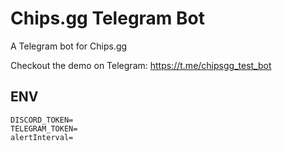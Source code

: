 # Chips.gg Telegram Bot

A Telegram bot for Chips.gg

Checkout the demo on Telegram:
<https://t.me/chipsgg_test_bot>

## ENV

```env
DISCORD_TOKEN=
TELEGRAM_TOKEN=
alertInterval=
```
